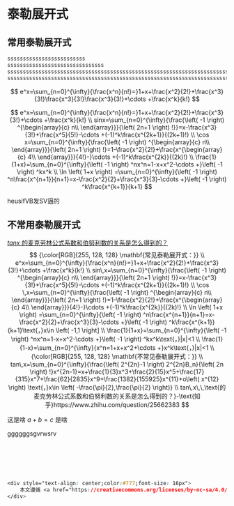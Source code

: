 # 泰勒展开式

## 常用泰勒展开式

```css
sssssssssssssssssssssssss
sssssssssssssssssssssssssssssss
sssssssssssssssssssssssssssssssssssssssssssssssssssssssssssssssssssssssssssssss
ssssssssssssssssssssssssssssssssssssssssssssssssssssssssssssssssssssssssssssssssssssssssssssssssssssssssssssssssssssssssssssssssssssssssssssssssssssssssssssss
```


$$
e^x=\sum_{n=0}^{\infty}{\frac{x^n}{n!}=}1+x+\frac{x^2}{2!}+\frac{x^3}{3!}\frac{x^3}{3!}\frac{x^3}{3!}+\cdots +\frac{x^k}{k!}
$$


$$
e^x=\sum_{n=0}^{\infty}{\frac{x^n}{n!}=}1+x+\frac{x^2}{2!}+\frac{x^3}{3!}+\cdots +\frac{x^k}{k!}
\\
sinx=\sum_{n=0}^{\infty}{\frac{\left( -1 \right) ^{\begin{array}{c}
	n\\
\end{array}}}{\left( 2n+1 \right) !}}=x-\frac{x^3}{3!}+\frac{x^5}{5!}-\cdots +(-1)^k\frac{x^{2k+1}}{(2k+1)!}
\\
\cos x=\sum_{n=0}^{\infty}{\frac{\left( -1 \right) ^{\begin{array}{c}
	n\\
\end{array}}}{\left( 2n+1 \right) !}=1-\frac{x^2}{2!}+\frac{x^{\begin{array}{c}
	4\\
\end{array}}}{4!}-}\cdots +(-1)^k\frac{x^{2k}}{(2k)!}
\\
\frac{1}{1+x}=\sum_{n=0}^{\infty}{\left( -1 \right) ^nx^n=1-x+x^2-\cdots +}\left( -1 \right) ^kx^k
\\
\ln \left( 1+x \right) =\sum_{n=0}^{\infty}{\left( -1 \right) ^n\frac{x^{n+1}}{n+1}=x-\frac{x^2}{2}+\frac{x^3}{3}-\cdots +}\left( -1 \right) ^k\frac{x^{k+1}}{k+1}
$$

heusifVB发SV逼的

## 不常用泰勒展开式

[ $tanx$ 的麦克劳林公式系数和伯努利数的关系是怎么得到的？](https://www.zhihu.com/question/25662383)
$$
{\color[RGB]{255, 128, 128} \mathbf{常见泰勒展开式：}}
\\
e^x=\sum_{n=0}^{\infty}{\frac{x^n}{n!}=}1+x+\frac{x^2}{2!}+\frac{x^3}{3!}+\cdots +\frac{x^k}{k!}
\\
sin\,x=\sum_{n=0}^{\infty}{\frac{\left( -1 \right) ^{\begin{array}{c}
	n\\
\end{array}}}{\left( 2n+1 \right) !}}=x-\frac{x^3}{3!}+\frac{x^5}{5!}-\cdots +(-1)^k\frac{x^{2k+1}}{(2k+1)!}
\\
\cos \,x=\sum_{n=0}^{\infty}{\frac{\left( -1 \right) ^{\begin{array}{c}
	n\\
\end{array}}}{\left( 2n+1 \right) !}=1-\frac{x^2}{2!}+\frac{x^{\begin{array}{c}
	4\\
\end{array}}}{4!}-}\cdots +(-1)^k\frac{x^{2k}}{(2k)!}
\\
\ln \left( 1+x \right) =\sum_{n=0}^{\infty}{\left( -1 \right) ^n\frac{x^{n+1}}{n+1}=x-\frac{x^2}{2}+\frac{x^3}{3}-\cdots +}\left( -1 \right) ^k\frac{x^{k+1}}{k+1}\text{，}x\in \left( -1,1 \right] 
\\
\frac{1}{1+x}=\sum_{n=0}^{\infty}{\left( -1 \right) ^nx^n=1-x+x^2-\cdots +}\left( -1 \right) ^kx^k\text{，}|x|<1
\\
\frac{1}{1-x}=\sum_{n=0}^{\infty}{x^n=1+x+x^2+\cdots +}x^k\text{，}|x|<1
\\
{\color[RGB]{255, 128, 128} \mathbf{不常见泰勒展开式：}}
\\
tan\,x=\sum_{n=0}^{\infty}{\frac{\left( 2^{2n}-1 \right) 2^{2n}B_n}{\left( 2n \right) !}x^{2n-1}=x+\frac{1}{3}x^3+\frac{2}{15}x^5+\frac{17}{315}x^7+\frac{62}{2835}x^9+\frac{1382}{155925}x^{11}+o\left( x^{12} \right) \text{，}x\in \left( -\frac{\pi}{2},\frac{\pi}{2} \right)}
\\
tan\,x\,\,\text{的麦克劳林公式系数和伯努利数的关系是怎么得到的？}-\text{知乎}https://www.zhihu.com/question/25662383
$$







这是啥 $a+b=c$ 是啥 





<div style="page-break-after:always;">ggggggsgvrwsrv
    <br><br><br><br><br><br>



```css
<div style="text-align: center;color:#777;font-size: 16px">
    本文遵循 <a href="https://creativecommons.org/licenses/by-nc-sa/4.0/deed.zh">BY-NC-SA 4.0 </a> 协议。联系方式：<a>khi215215@163.com</a>
</div>
```

<div>


